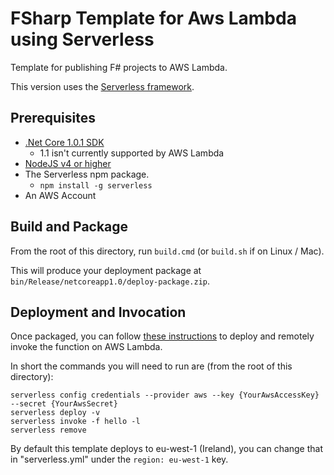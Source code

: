 # FSharp Template for Aws Lambda using Serverless

Template for publishing F# projects to AWS Lambda.

This version uses the [Serverless framework](https://serverless.com/).

## Prerequisites

* [.Net Core 1.0.1 SDK](https://www.microsoft.com/net/download/core)
    * 1.1 isn't currently supported by AWS Lambda 
* [NodeJS v4 or higher](https://nodejs.org/en/)
* The Serverless npm package.
    * `npm install -g serverless` 
* An AWS Account

## Build and Package 

From the root of this directory, run `build.cmd` (or `build.sh` if on Linux / Mac).

This will produce your deployment package at `bin/Release/netcoreapp1.0/deploy-package.zip`.

## Deployment and Invocation

Once packaged, you can follow [these instructions](https://github.com/serverless/serverless#quick-start) to deploy and remotely invoke the function on AWS Lambda.

In short the commands you will need to run are (from the root of this directory):

```
serverless config credentials --provider aws --key {YourAwsAccessKey} --secret {YourAwsSecret}
serverless deploy -v
serverless invoke -f hello -l
serverless remove
```

By default this template deploys to eu-west-1 (Ireland), you can change that in "serverless.yml" under the `region: eu-west-1` key.